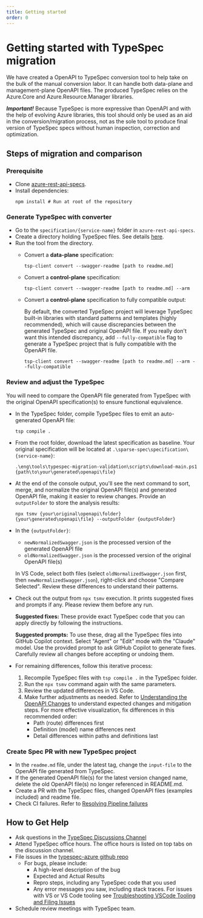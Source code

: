 ```yaml
---
title: Getting started
order: 0
---
```


# Getting started with TypeSpec migration

We have created a OpenAPI to TypeSpec conversion tool to help take on the bulk of the manual conversion labor. It can handle both data-plane and management-plane OpenAPI files. The produced TypeSpec relies on the Azure.Core and Azure.Resource.Manager libraries.

**_Important!_** Because TypeSpec is more expressive than OpenAPI and with the help of evolving Azure libraries, this tool should only be used as an aid in the conversion/migration process, not as the sole tool to produce final version of TypeSpec specs without human inspection, correction and optimization.

## Steps of migration and comparison

### Prerequisite

- Clone [azure-rest-api-specs](https://github.com/Azure/azure-rest-api-specs).
- Install dependencies:
  ```shell
  npm install # Run at root of the repository
  ```

### Generate TypeSpec with converter

- Go to the `specification/{service-name}` folder in `azure-rest-api-specs`.
- Create a directory holding TypeSpec files. See details [here](https://github.com/Azure/azure-rest-api-specs/blob/main/documentation/typespec-structure-guidelines.md).
- Run the tool from the directory.
  - Convert a **data-plane** specification:

    ```shell
    tsp-client convert --swagger-readme [path to readme.md]
    ```

  - Convert a **control-plane** specification:

    ```shell
    tsp-client convert --swagger-readme [path to readme.md] --arm
    ```

  - Convert a **control-plane** specification to fully compatible output:

    By default, the converted TypeSpec project will leverage TypeSpec built-in libraries with standard patterns and templates (highly recommended), which will cause discrepancies between the generated TypeSpec and original OpenAPI file. If you really don't want this intended discrepancy, add `--fully-compatible` flag to generate a TypeSpec project that is fully compatible with the OpenAPI file.

    ```shell
    tsp-client convert --swagger-readme [path to readme.md] --arm --fully-compatible
    ```

### Review and adjust the TypeSpec

You will need to compare the OpenAPI file generated from TypeSpec with the original OpenAPI specification(s) to ensure functional equivalence.

- In the TypeSpec folder, compile TypeSpec files to emit an auto-generated OpenAPI file:

  ```shell
  tsp compile .
  ```

- From the root folder, download the latest specification as baseline. Your original specification will be located at `.\sparse-spec\specification\{service-name}`:

  ```shell
  .\eng\tools\typespec-migration-validation\scripts\download-main.ps1 {path\to\your\generated\openapi\file}
  ```

- At the end of the console output, you'll see the next command to sort, merge, and normalize the original OpenAPI file(s) and generated OpenAPI file, making it easier to review changes. Provide an `outputFolder` to store the analysis results:

  ```shell
  npx tsmv {your\original\openapi\folder} {your\generated\openapi\file} --outputFolder {outputFolder}
  ```

- In the `{outputFolder}`:
  - `newNormalizedSwagger.json` is the processed version of the generated OpenAPI file
  - `oldNormalizedSwagger.json` is the processed version of the original OpenAPI file(s)

  In VS Code, select both files (select `oldNormalizedSwagger.json` first, then `newNormalizedSwagger.json`), right-click and choose "Compare Selected". Review these differences to understand their patterns.

- Check out the output from `npx tsmv` execution. It prints suggested fixes and prompts if any. Please review them before any run.

  **Suggested fixes:** These provide exact TypeSpec code that you can apply directly by following the instructions.

  **Suggested prompts:** To use these, drag all the TypeSpec files into GitHub Copilot context. Select "Agent" or "Edit" mode with the "Claude" model. Use the provided prompt to ask GitHub Copilot to generate fixes. Carefully review all changes before accepting or undoing them.

- For remaining differences, follow this iterative process:
  1. Recompile TypeSpec files with `tsp compile .` in the TypeSpec folder.
  2. Run the `npx tsmv` command again with the same parameters.
  3. Review the updated differences in VS Code.
  4. Make further adjustments as needed. Refer to [Understanding the OpenAPI Changes](./faq/mustread.md) to understand expected changes and mitigation steps. For more effective visualization, fix differences in this recommended order:
     - Path (route) differences first
     - Definition (model) name differences next
     - Detail differences within paths and definitions last

### Create Spec PR with new TypeSpec project

- In the `readme.md` file, under the latest tag, change the `input-file` to the OpenAPI file generated from TypeSpec.
- If the generated OpenAPI file(s) for the latest version changed name, delete the old OpenAPI file(s) no longer referenced in README.md.
- Create a PR with the TypeSpec files, changed OpenAPI files (examples included) and readme file.
- Check CI failures. Refer to [Resolving Pipeline failures](./faq/pipeline.md)

## How to Get Help

- Ask questions in the [TypeSpec Discussions Channel](https://teams.microsoft.com/l/channel/19%3a906c1efbbec54dc8949ac736633e6bdf%40thread.skype/TypeSpec%2520Discussion%2520%25F0%259F%2590%25AE?groupId=3e17dcb0-4257-4a30-b843-77f47f1d4121&tenantId=72f988bf-86f1-41af-91ab-2d7cd011db47)
- Attend TypeSpec office hours. The office hours is listed on top tabs on the discussion channel.
- File issues in the [typespec-azure github repo](https://github.com/azure/typespec-azure/issues)
  - For bugs, please include:
    - A high-level description of the bug
    - Expected and Actual Results
    - Repro steps, including any TypeSpec code that you used
    - Any error messages you saw, including stack traces. For issues with VS or VS Code tooling see [Troubleshooting VSCode Tooling and Filing Issues](../typespec-getting-started.md#troubleshooting-vscode-tooling-and-filing-issues)
- Schedule review meetings with TypeSpec team.
